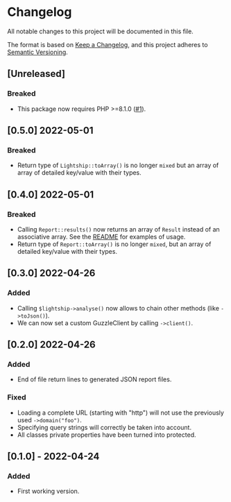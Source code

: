 # Changelog
All notable changes to this project will be documented in this file.

The format is based on [Keep a Changelog](https://keepachangelog.com/en/1.0.0/),
and this project adheres to [Semantic Versioning](https://semver.org/spec/v2.0.0.html).

## [Unreleased]

### Breaked

- This package now requires PHP >=8.1.0 ([#1](https://github.com/lightship-core/lightship-php/issues/1)).

## [0.5.0] 2022-05-01

### Breaked

- Return type of `Lightship::toArray()` is no longer `mixed` but an array of array of detailed key/value with their types.

## [0.4.0] 2022-05-01

### Breaked

- Calling `Report::results()` now returns an array of `Result` instead of an associative array. See the [README](README.md#3-set-a-response-callback) for examples of usage.
- Return type of `Report::toArray()` is no longer `mixed`, but an array of detailed key/value with their types.

## [0.3.0] 2022-04-26

### Added

- Calling `$lightship->analyse()` now allows to chain other methods (like `->toJson()`).
- We can now set a custom GuzzleClient by calling `->client()`.

## [0.2.0] 2022-04-26

### Added

- End of file return lines to generated JSON report files.

### Fixed

- Loading a complete URL (starting with "http") will not use the previously used `->domain("foo")`.
- Specifying query strings will correctly be taken into account.
- All classes private properties have been turned into protected.

## [0.1.0] - 2022-04-24

### Added

- First working version.
